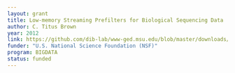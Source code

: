 ```yaml
---
layout: grant
title: Low-memory Streaming Prefilters for Biological Sequencing Data
author: C. Titus Brown
year: 2012
link: https://github.com/dib-lab/www-ged.msu.edu/blob/master/downloads/2012-bigdata-nsf.pdf
funder: "U.S. National Science Foundation (NSF)"
program: BIGDATA
status: funded
---
```

